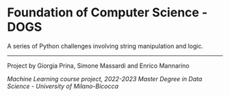 # Foundation of Computer Science - DOGS

A series of Python challenges involving string manipulation and logic.

---
Project by Giorgia Prina, Simone Massardi and Enrico Mannarino

*Machine Learning course project, 2022-2023*
*Master Degree in Data Science - University of Milano-Bicocca*
